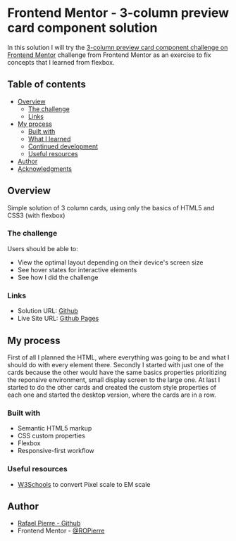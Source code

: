 # Frontend Mentor - 3-column preview card component solution

In this solution I will try the [3-column preview card component challenge on Frontend Mentor](https://www.frontendmentor.io/challenges/3column-preview-card-component-pH92eAR2-) challenge from Frontend Mentor as an exercise to fix concepts that I learned from flexbox. 

## Table of contents

- [Overview](#overview)
  - [The challenge](#the-challenge)
  - [Links](#links)
- [My process](#my-process)
  - [Built with](#built-with)
  - [What I learned](#what-i-learned)
  - [Continued development](#continued-development)
  - [Useful resources](#useful-resources)
- [Author](#author)
- [Acknowledgments](#acknowledgments)

## Overview

Simple solution of 3 column cards, using only the basics of HTML5 and CSS3 (with flexbox) 

### The challenge

Users should be able to:

- View the optimal layout depending on their device's screen size
- See hover states for interactive elements
- See how I did the challenge

### Links

- Solution URL: [Github](https://github.com/ROPierre/Front-end_mentor_02)
- Live Site URL: [Github Pages](https://your-live-site-url.com)

## My process

First of all I planned the HTML, where everything was going to be and what I should do with every element there.
Secondly I started with just one of the cards because the other would have the same basics properties prioritizing the reponsive environment, small display screen to the large one.
At last I started to do the other cards and created the custom style properties of each one and started the desktop version, where the cards are in a row.  
### Built with

- Semantic HTML5 markup
- CSS custom properties
- Flexbox
- Responsive-first workflow

### Useful resources

- [W3Schools](https://www.w3schools.com/tags/ref_pxtoemconversion.asp) to convert Pixel scale to EM scale

## Author

- [Rafael Pierre - Github](https://github.com/ROPierre/)
- Frontend Mentor - [@ROPierre](https://www.frontendmentor.io/profile/ROPierre)
